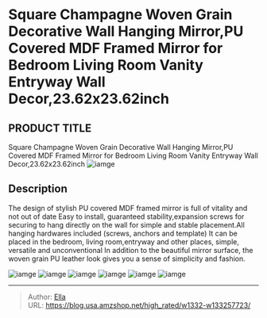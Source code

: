 # Square Champagne Woven Grain Decorative Wall Hanging Mirror,PU Covered MDF Framed Mirror for Bedroom Living Room Vanity Entryway Wall Decor,23.62x23.62inch


## PRODUCT TITLE 

Square Champagne Woven Grain Decorative Wall Hanging Mirror,PU Covered MDF Framed Mirror for Bedroom Living Room Vanity Entryway Wall Decor,23.62x23.62inch
![iamge](https://b2bfiles1.gigab2b.cn/image/wkseller/15454/20221001_19c22fa2a15413406d520609693468ee.jpg)

## Description

The design of stylish PU covered MDF framed mirror is full of vitality and not out of date
Easy to install, guaranteed stability,expansion screws for securing to hang directly on the wall for simple and stable placement.All hanging hardwares included (screws, anchors and template)
It can be placed in the bedroom, living room,entryway and other places, simple, versatile and unconventional
In addition to the beautiful mirror surface, the woven grain PU leather look gives you a sense of simplicity and fashion.







![iamge](https://b2bfiles1.gigab2b.cn/image/wkseller/15454/20221001_d6137067939ae1fc2467c2b06f80a082.jpg)
![iamge](https://b2bfiles1.gigab2b.cn/image/wkseller/15454/20221001_2f6d50e9c843a5338927a72500d3a62b.jpg)
![iamge](https://b2bfiles1.gigab2b.cn/image/wkseller/15454/20221001_efa02db112914b40b64fa49af57fae7f.jpg)
![iamge](https://b2bfiles1.gigab2b.cn/image/wkseller/15454/20221001_1f46b80242b3f993559bfe9e164fb1b7.jpg)
![iamge](https://b2bfiles1.gigab2b.cn/image/wkseller/15454/20221001_4bb2764c97c8d33a38e64e36b019b74c.jpg)
![iamge](https://b2bfiles1.gigab2b.cn/image/wkseller/15454/20221001_dbc4b378fd97d31d7556129eaea7e686.jpg)


---

> Author: [Ella](https://blog.usa.amzshop.net/)  
> URL: https://blog.usa.amzshop.net/high_rated/w1332-w133257723/  

